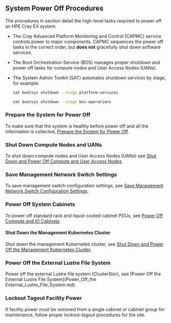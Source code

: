 

## System Power Off Procedures

The procedures in section detail the high-level tasks required to power off an HPE Cray EX system.

-   The Cray Advanced Platform Monitoring and Control \(CAPMC\) service controls power to major components. CAPMC sequences the power off tasks in the correct order, but **does not** gracefully shut down software services.
-   The Boot Orchestration Service \(BOS\) manages proper shutdown and power off tasks for compute nodes and User Access Nodes \(UANs\).
-   The System Admin Toolkit \(SAT\) automates shutdown services by stage, for example:

    ```bash
    sat bootsys shutdown --stage platform-services
    ```

    ```bash
    sat bootsys shutdown --stage bos-operations
    ```


### Prepare the System for Power Off

To make sure that the system is healthy before power off and all the information is collected, [Prepare the System for Power Off](Prepare_the_System_for_Power_Off.md).

### Shut Down Compute Nodes and UANs

To shut down compute nodes and User Access Nodes \(UANs\) see [Shut Down and Power Off Compute and User Access Nodes](Shut_Down_and_Power_Off_Compute_and_User_Access_Nodes.md).

### Save Management Network Switch Settings

To save management switch configuration settings, see [Save Management Network Switch Configuration Settings](Save_Management_Network_Switch_Configurations.md).

### Power Off System Cabinets

To power off standard rack and liquid-cooled cabinet PDUs, see [Power Off Compute and IO Cabinets](Power_Off_Compute_and_IO_Cabinets.md).

#### Shut Down the Management Kubernetes Cluster

Shut down the management Kubernetes cluster, see [Shut Down and Power Off the Management Kubernetes Cluster](Shut_Down_and_Power_Off_the_Management_Kubernetes_Cluster.md).

### Power Off the External Lustre File System

Power off the external Lustre file system (ClusterStor), see [Power Off the External Lustre File System](Power_Off_the External_Lustre_File_System.md).

### Lockout Tagout Facility Power

If facility power must be removed from a single cabinet or cabinet group for maintenance, follow proper lockout-tagout procedures for the site.







